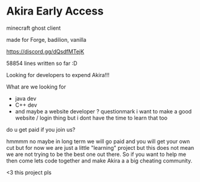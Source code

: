 # Akira Early Access
minecraft ghost client

made for Forge, badilion, vanilla

https://discord.gg/dQsdfMTejK

58854 lines written so far :D

Looking for developers to expend Akira!!!

What are we looking for

- java dev
- C++ dev 
- and maybe a website developer ? questionmark i want to make a good website / login thing but i dont have the time to learn that too

do u get paid if you join us?

hmmmm no maybe in long term we will go paid and you will get your own cut but for now we are just a little "learning" project but this does not mean we are not trying to be the best one out there. So if you want to help me then come lets code together and make Akira a a big cheating community.


<3 this project pls
